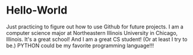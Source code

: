 # Hello-World
Just practicing to figure out how to use Github for future projects.
I am a computer science major at Northeastern Illinois University in Chicago, Illinois.  It's a great school!
And I am a great CS student!  (Or at least I try to be.)
PYTHON could be my favorite programming language!!!
